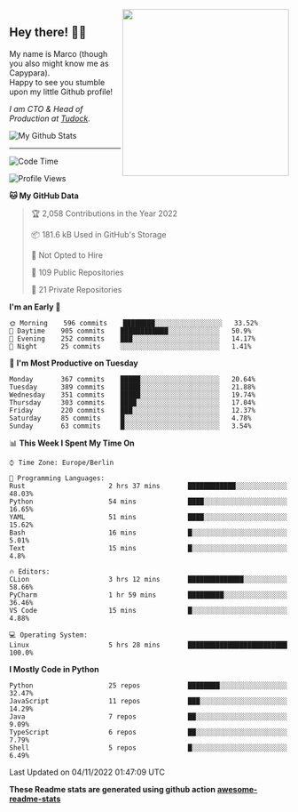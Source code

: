 <img src="https://capypara.de/para_logo.png?a=13" align="right" width="300">

## Hey there! 👋🙃
My name is Marco (though you also might know me as Capypara).  
Happy to see you stumble upon my little Github profile!

*I am CTO & Head of Production at <a href="http://tudock.de">Tudock</a>.*


![My Github Stats](https://github-readme-stats.vercel.app/api?username=theCapypara&show_icons=true&title_color=8ea106&text_color=ffffff&icon_color=8ea106&bg_color=2F343F&hide_border=1)

---
<!--START_SECTION:waka-->
![Code Time](http://img.shields.io/badge/Code%20Time-1%2C895%20hrs%2041%20mins-blue)

![Profile Views](http://img.shields.io/badge/Profile%20Views-0-blue)

**🐱 My GitHub Data** 

> 🏆 2,058 Contributions in the Year 2022
 > 
> 📦 181.6 kB Used in GitHub's Storage 
 > 
> 🚫 Not Opted to Hire
 > 
> 📜 109 Public Repositories 
 > 
> 🔑 21 Private Repositories  
 > 
**I'm an Early 🐤** 

```text
🌞 Morning    596 commits    ████████░░░░░░░░░░░░░░░░░   33.52% 
🌆 Daytime    905 commits    ████████████░░░░░░░░░░░░░   50.9% 
🌃 Evening    252 commits    ███░░░░░░░░░░░░░░░░░░░░░░   14.17% 
🌙 Night      25 commits     ░░░░░░░░░░░░░░░░░░░░░░░░░   1.41%

```
📅 **I'm Most Productive on Tuesday** 

```text
Monday       367 commits    █████░░░░░░░░░░░░░░░░░░░░   20.64% 
Tuesday      389 commits    █████░░░░░░░░░░░░░░░░░░░░   21.88% 
Wednesday    351 commits    █████░░░░░░░░░░░░░░░░░░░░   19.74% 
Thursday     303 commits    ████░░░░░░░░░░░░░░░░░░░░░   17.04% 
Friday       220 commits    ███░░░░░░░░░░░░░░░░░░░░░░   12.37% 
Saturday     85 commits     █░░░░░░░░░░░░░░░░░░░░░░░░   4.78% 
Sunday       63 commits     █░░░░░░░░░░░░░░░░░░░░░░░░   3.54%

```


📊 **This Week I Spent My Time On** 

```text
⌚︎ Time Zone: Europe/Berlin

💬 Programming Languages: 
Rust                     2 hrs 37 mins       ████████████░░░░░░░░░░░░░   48.03% 
Python                   54 mins             ████░░░░░░░░░░░░░░░░░░░░░   16.65% 
YAML                     51 mins             ████░░░░░░░░░░░░░░░░░░░░░   15.62% 
Bash                     16 mins             █░░░░░░░░░░░░░░░░░░░░░░░░   5.01% 
Text                     15 mins             █░░░░░░░░░░░░░░░░░░░░░░░░   4.8%

🔥 Editors: 
CLion                    3 hrs 12 mins       ██████████████░░░░░░░░░░░   58.66% 
PyCharm                  1 hr 59 mins        █████████░░░░░░░░░░░░░░░░   36.46% 
VS Code                  15 mins             █░░░░░░░░░░░░░░░░░░░░░░░░   4.88%

💻 Operating System: 
Linux                    5 hrs 28 mins       █████████████████████████   100.0%

```

**I Mostly Code in Python** 

```text
Python                   25 repos            ████████░░░░░░░░░░░░░░░░░   32.47% 
JavaScript               11 repos            ███░░░░░░░░░░░░░░░░░░░░░░   14.29% 
Java                     7 repos             ██░░░░░░░░░░░░░░░░░░░░░░░   9.09% 
TypeScript               6 repos             ██░░░░░░░░░░░░░░░░░░░░░░░   7.79% 
Shell                    5 repos             █░░░░░░░░░░░░░░░░░░░░░░░░   6.49%

```



 Last Updated on 04/11/2022 01:47:09 UTC
<!--END_SECTION:waka-->

**These Readme stats are generated using github action [awesome-readme-stats](https://github.com/anmol098/waka-readme-stats)**
